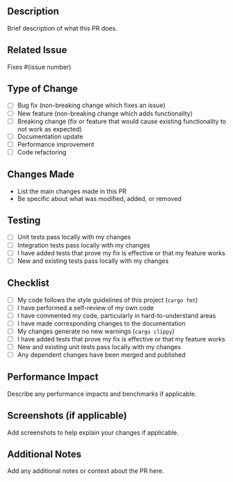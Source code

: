 ## Description
Brief description of what this PR does.

## Related Issue
Fixes #(issue number)

## Type of Change
- [ ] Bug fix (non-breaking change which fixes an issue)
- [ ] New feature (non-breaking change which adds functionality)
- [ ] Breaking change (fix or feature that would cause existing functionality to not work as expected)
- [ ] Documentation update
- [ ] Performance improvement
- [ ] Code refactoring

## Changes Made
- List the main changes made in this PR
- Be specific about what was modified, added, or removed

## Testing
- [ ] Unit tests pass locally with my changes
- [ ] Integration tests pass locally with my changes
- [ ] I have added tests that prove my fix is effective or that my feature works
- [ ] New and existing tests pass locally with my changes

## Checklist
- [ ] My code follows the style guidelines of this project (`cargo fmt`)
- [ ] I have performed a self-review of my own code
- [ ] I have commented my code, particularly in hard-to-understand areas
- [ ] I have made corresponding changes to the documentation
- [ ] My changes generate no new warnings (`cargo clippy`)
- [ ] I have added tests that prove my fix is effective or that my feature works
- [ ] New and existing unit tests pass locally with my changes
- [ ] Any dependent changes have been merged and published

## Performance Impact
Describe any performance impacts and benchmarks if applicable.

## Screenshots (if applicable)
Add screenshots to help explain your changes if applicable.

## Additional Notes
Add any additional notes or context about the PR here.